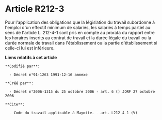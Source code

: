 # Article R212-3

Pour l'application des obligations que la législation du travail subordonne à l'emploi d'un effectif minimum de salariés, les
salariés à temps partiel au sens de l'article L. 212-4-1 sont pris en compte au prorata du rapport entre les horaires
inscrits au contrat de travail et la durée légale du travail ou la durée normale de travail dans l'établissement ou la partie
d'établissement si celle-ci lui est inférieure.

**Liens relatifs à cet article**

	**Codifié par**:

	  - Décret n°91-1263 1991-12-16 annexe

	**Créé par**:

	  - Décret n°2006-1315 du 25 octobre 2006 - art. 6 () JORF 27 octobre 2006

	**Cite**:

	  - Code du travail applicable à Mayotte. - art. L212-4-1 (V)
